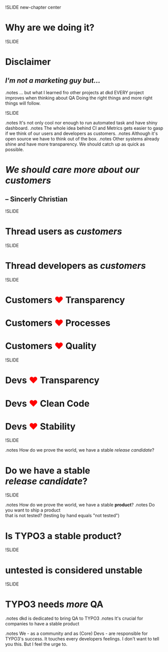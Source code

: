 !SLIDE new-chapter center

# Why are we doing it?


!SLIDE

# Disclaimer
## _I'm not a marketing guy but…_

.notes … but what I learned fro other projects at dkd EVERY project improves
when thinking about QA
Doing the right things and more right things will follow.


!SLIDE

.notes It's not only cool nor enough to run automated task and have shiny dashboard.
.notes The whole idea behind CI and Metrics gets easier to gasp if we think of our users and developers as customers.
.notes Although it's open source we have to think out of the box.
.notes Other systems already shine and have more transparency. We should catch up as quick as possible.

# _We should care more about our customers_
## – Sincerly Christian

!SLIDE

# Thread users as _customers_


!SLIDE

# Thread developers as _customers_


!SLIDE

# Customers <span style="color:red">❤</span> Transparency
# Customers <span style="color:red">❤</span> Processes
# Customers <span style="color:red">❤</span> Quality


!SLIDE

# Devs <span style="color:red">❤</span> Transparency
# Devs <span style="color:red">❤</span> Clean Code
# Devs <span style="color:red">❤</span> Stability


!SLIDE

.notes How do we prove the world, we have a stable *release candidate*?

# Do we have a stable <br/> *release candidate*?


!SLIDE

.notes How do we prove the world, we have a stable **product**?
.notes Do you want to ship a product <br/>that is not tested? (testing by hand equals "not tested")

# Is TYPO3 a stable **product**?


!SLIDE

# untested is considered unstable


!SLIDE

# TYPO3 needs _more_ QA


.notes dkd is dedicated to bring QA to TYPO3
.notes It's crucial for companies to have a stable product

.notes We - as a community and as (Core) Devs - are responsible for TYPO3's success.
It touches every developers feelings.
I don't want to tell you this. But I feel the urge to.

